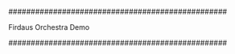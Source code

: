 #################################################

Firdaus Orchestra Demo

#################################################